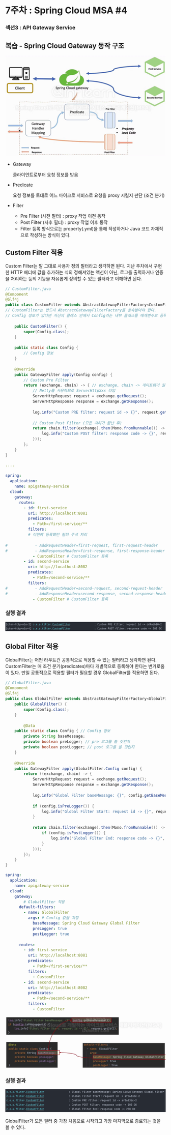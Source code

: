 # 7주차 : Spring Cloud MSA #4

### 섹션3 : API Gateway Service

## 복습 - Spring Cloud Gateway 동작 구조

![1.png](./images/1.png)

- Gateway
    
    클라이언트로부터 요청 정보를 받음
    
- Predicate
    
    요청 정보를 토대로 어느 마이크로 서비스로 요청을 proxy 시킬지 판단 (조건 분기)
    
- Filter
    - Pre Filter (사전 필터) : proxy 작업 이전 동작
    - Post Filter (사후 필터) : proxy 작업 이후 동작
    - Filter 등록 방식으로는 property(.yml)을 통해 작성하거나 Java 코드 자체적으로 작성하는 방식이 있다.

## Custom Filter 적용

Custom Filter는 말 그대로 사용자 정의 필터라고 생각하면 된다. 지난 주차에서 구현한 HTTP 헤더에 값을 추가하는 식의 정해져있는 액션이 아닌, 로그를 출력하거나 인증을 처리하는 등의 기능을 자유롭게 정의할 수 있는 필터라고 이해하면 된다.

```java
// CustomFilter.java
@Component
@Slf4j
public class CustomFilter extends AbstractGatewayFilterFactory<CustomFilter.Config> {
// CustomFilter는 반드시 AbstractGatewayFilterFactory를 상속받아야 한다.
// Config 정보가 있다면 자신의 클래스 안에서 Config라는 내부 클래스를 매개변수로 등록한다.

    public CustomFilter() {
        super(Config.class);
    }

    public static class Config {
        // Config 정보
    }

    @Override
    public GatewayFilter apply(Config config) {
        // Custom Pre Filter
        return (exchange, chain) -> { // exchange, chain -> 게이트웨이 필터
            // Netty를 사용하므로 ServerHttpXxx 타입
            ServerHttpRequest request = exchange.getRequest();
            ServerHttpResponse response = exchange.getResponse();

            log.info("Custom PRE filter: request id -> {}", request.getId());

            // Custom Post Filter (모든 처리가 끝난 후)
            return chain.filter(exchange).then(Mono.fromRunnable(() -> { // Mono.fromRunnable() -> 비동기 작업을 수행할 때 사용
                log.info("Custom POST filter: response code -> {}", response.getStatusCode());
            }));
        };
    }
}
```

```yaml
....

spring:
  application:
    name: apigateway-service
  cloud:
    gateway:
      routes:
        - id: first-service
          uri: http://localhost:8081
          predicates:
            - Path=/first-service/**
          filters:
          # 이전에 등록했던 필터 주석 처리
          
#            - AddRequestHeader=first-request, first-request-header
#            - AddResponseHeader=first-response, first-response-header
            - CustomFilter # CustomFilter 등록
        - id: second-service
          uri: http://localhost:8082
          predicates:
            - Path=/second-service/**
          filters:
#            - AddRequestHeader=second-request, second-request-header
#            - AddResponseHeader=second-response, second-response-header
            - CustomFilter # CustomFilter 등록
```

### 실행 결과

![2.png](./images/2.png)

## Global Filter 적용

GlobalFilter는 어떤 라우트건 공통적으로 적용할 수 있는 필터라고 생각하면 된다. CustomFilter는 매 조건 분기(predicates)마다 개별적으로 등록해야 한다는 번거로움이 있다. 만일 공통적으로 적용할 필터가 필요할 경우 GlobalFilter를 적용하면 된다.

```java
// GlobalFilter.java
@Component
@Slf4j
public class GlobalFilter extends AbstractGatewayFilterFactory<GlobalFilter.Config> {
    public GlobalFilter() {
        super(Config.class);
    }

		@Data
    public static class Config { // Config 정보
        private String baseMessage;
        private boolean preLogger; // pre 로그를 쓸 것인지
        private boolean postLogger; // post 로그를 쓸 것인지
    }

    @Override
    public GatewayFilter apply(GlobalFilter.Config config) {
        return ((exchange, chain) -> {
            ServerHttpRequest request = exchange.getRequest();
            ServerHttpResponse response = exchange.getResponse();

            log.info("Global Filter baseMessage: {}", config.getBaseMessage());

            if (config.isPreLogger()) {
                log.info("Global Filter Start: request id -> {}", request.getId());
            }

            return chain.filter(exchange).then(Mono.fromRunnable(() -> {
                if (config.isPostLogger()) {
                    log.info("Global Filter End: response code -> {}", response.getStatusCode());
                }
            }));
        });
    }
}
```

```yaml
spring:
  application:
    name: apigateway-service
  cloud:
    gateway:
	    # GlobalFilter 적용
      default-filters:
        - name: GlobalFilter
          args: # Config 값을 지정
            baseMessage: Spring Cloud Gateway Global Filter
            preLogger: true
            postLogger: true
      
      routes:
        - id: first-service
          uri: http://localhost:8081
          predicates:
            - Path=/first-service/**
          filters:
            - CustomFilter
        - id: second-service
          uri: http://localhost:8082
          predicates:
            - Path=/second-service/**
          filters:
            - CustomFilter
```

![3.png](./images/3.png)

### 실행 결과

![4.png](./images/4.png)

GlobalFilter가 모든 필터 중 가장 처음으로 시작되고 가장 마지막으로 종료되는 것을 볼 수 있다.